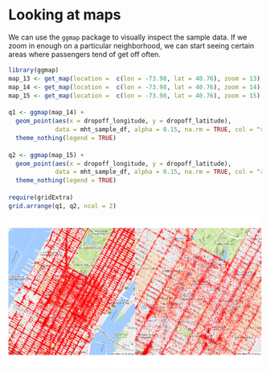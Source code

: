 # Looking at maps

We can use the `ggmap` package to visually inspect the sample data.  If we zoom in enough on a particular neighborhood, we can start seeing certain areas where passengers tend of get off often.

```R
library(ggmap)
map_13 <- get_map(location =  c(lon = -73.98, lat = 40.76), zoom = 13)
map_14 <- get_map(location =  c(lon = -73.98, lat = 40.76), zoom = 14)
map_15 <- get_map(location =  c(lon = -73.98, lat = 40.76), zoom = 15)

q1 <- ggmap(map_14) + 
  geom_point(aes(x = dropoff_longitude, y = dropoff_latitude), 
             data = mht_sample_df, alpha = 0.15, na.rm = TRUE, col = "red", size = .5) +
  theme_nothing(legend = TRUE)

q2 <- ggmap(map_15) + 
  geom_point(aes(x = dropoff_longitude, y = dropoff_latitude), 
             data = mht_sample_df, alpha = 0.15, na.rm = TRUE, col = "red", size = .5) +
  theme_nothing(legend = TRUE)

require(gridExtra)
grid.arrange(q1, q2, ncol = 2)
```

![Map of individual trips](31a_red_dots_map.png)
